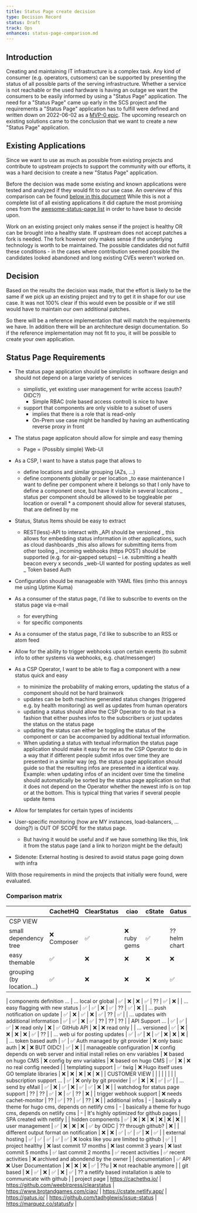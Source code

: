 ```yaml
---
title: Status Page create decision
type: Decision Record
status: Draft
track: Ops
enhances: status-page-comparison.md
---
```


## Introduction

Creating and maintaining IT infrastructure is a complex task.
Any kind of consumer (e.g. operators, cutsomers) can
be supported by presenting the status of all possible parts of the
serving infrastructure. Whether a service is not reachable or
the used hardware is having an outage we want the consumers to be easily informed
by using a "Status Page" application. The need for a "Status Page"
came up early in the SCS project and the requirements a "Status Page" application
has to fulfill were defined and written down on 2022-06-02 as a
[MVP-0 epic](https://github.com/SovereignCloudStack/issues/issues/123).
The upcoming research on existing solutions came to the conclusion that we want to
create a new "Status Page" application.

## Existing Applications

Since we want to use as much as possible from existing projects and contribute to
upstream projects to support the community with our efforts, it was a hard
decision to create a new "Status Page" application.

Before the decision was made some existing and known applications were tested
and analyzed if they would fit to our use case. An overview of this
comparison can be found [below in this document](#comparison-matrix)
While this is not a complete list of all existing applications it did
capture the most promising ones from the [awesome-status-page list](https://github.com/ivbeg/awesome-status-pages)
in order to have base to decide upon.

Work on an existing project only makes sense if the project is healthy OR can be
brought into a healthy state. If upstream does not accept patches a fork is needed.
The fork however only makes sense if the underlying technology is worth to be maintained.
The possible candidates did not fulfill these conditions - in the cases where
contribution seemed possible the candidates looked abandoned and long existing CVEs weren't
worked on.

## Decision

Based on the results the decision was made, that the effort is likely to be the same if
we pick up an existing project and try to get it in shape for our use case. It was not
100% clear if this would even be possible or if we still would have to maintain our
own additional patches.

So there will be a reference implementation that will match the requirements we have.
In addition there will be an architecture design documentation. So if the reference
implementation may not fit to you, it will be possible to create your own application.

## Status Page Requirements

- The status page application should be simplistic in software design and should not depend on a large
  variety of services
  - simplistic, yet existing user management for write access (oauth? OIDC?)
    - Simple RBAC (role based access control) is nice to have
  - support that components are only visible to a subset of users
    - implies that there is a role that is read-only
    - On-Prem use case might be handled by having an authenticating reverse proxy in front
- The status page applicaton should allow for simple and easy theming

  - Page = (Possibly simple) Web-UI

- As a CSP, I want to have a status page that allows to

  - define locations and similar grouping (AZs, ...)
  - define components globally or per location
    _to ease maintenance I want to define per component where it belongs so that I only have
    to define a component once, but have it visible in several locations
    _ status per component should be allowed to be toggleable per location or overall \* a component should allow for several statuses, that are defined by me

- Status, Status Items should be easy to extract

  - REST(less)-API to interact with
    _API should be versioned
    _ this allows for embedding status information in other applications, such as cloud
    dashboards
    _this also allows for submitting items from other tooling
    _ incoming webhooks (https POST) should be supported (e.g. for air-gapped setups) –
    i.e. submitting a health beacon every x seconds
    _web-UI wanted for posting updates as well
    _ Token based Auth

- Configuration should be manageable with YAML files (imho this annoys me using Uptime Kuma)

- As a consumer of the status page, I'd like to subscribe to events on the status page via e-mail

  - for everything
  - for specific components

- As a consumer of the status page, I'd like to subscribe to an RSS or atom feed

- Allow for the ability to trigger webhooks upon certain events (to submit info to other systems via
  webhooks, e.g. chat/messenger)

- As a CSP Operator, I want to be able to flag a component with a new status quick and easy

  - to minimize the probability of making errors, updating the status of a component should not be
    hard brainwork
  - updates can be both machine generated status changes (triggered e.g. by health monitoring)
    as well as updates from human operators
  - updating a status should allow the CSP Operator to do that in a fashion that either pushes
    infos to the subscribers or just updates the status on the status page
  - updating the status can either be toggling the status of the component or can be
    accompanied by additional textual information.
  - When updating a status with textual information the status page application should make it
    easy for me as the CSP Operator to do in a way that if different people submit infos over time
    they are presented in a similar way (eg. the status page application should guide so that the
    resulting infos are presented in a identical way. Example: when updating infos of an incident
    over time the timeline should automatically be sorted by the status page application so that it
    does not depend on the Operator whether the newest info is on top or at the bottom. This is
    typical thing that varies if several people update items

- Allow for templates for certain types of incidents

- User-specific monitoring (how are MY instances, load-balancers, ... doing?) is OUT OF SCOPE for
  the status page.
  - But having it would be useful and if we have something like this, link it from the status page
    (and a link to horizon might be the default)
- Sidenote: External hosting is desired to avoid status page going down with infra

With those requirements in mind the projects that initially were found, were evaluated.

### Comparison matrix

|                           | CachetHQ    | ClearStatus | ciao         | cState | Gatus        | Issue Status         | statusfy                      |
| ------------------------- | ----------- | ----------- | ------------ | ------ | ------------ | -------------------- | ----------------------------- |
| CSP VIEW                  |             |             |              |        |              |                      |                               |
| small dependency tree     | ❌ Composer | ✅          | ❌ ruby gems | ✅     | ⁇ helm chart | ❌ npm/github/zapier | ❌ npm dependencies very huge |
| easy themable             | ✅          | ❌          | ❌           | ❌     | ❌           | ❌                   | ✅                            |
| grouping (by location...) | ✅          | ❌          | ❌           | ❌     | ✅           | ⁇                    | ✅                            |

| components definition ...
| ... local or global | ✅ | ❌ | ❌ | ✅ | ⁇ | ✅ | ❌ |
| ... easy flagging with new status | ✅ | ✅ | ❌ | ✅ | ⁇ | ✅ | ❌ |
| ... push notification on update | ✅ | ❌ | ✅ | ❌ | ✅ | ⁇ | ✅ |
| ... updates with additional information | ✅ | ✅ | ❌ | ✅ | ⁇ | ⁇ | ⁇ |
| API Support ... | ✅ | ✅ | ✅ | ❌ read only | ❌ | ✅ GitHub API | ❌ | ❌ read only |
| ... versioned | ✅ | ❌ | ❌ | ❌ | ❌ | ✅ | ⁇ |
| ... web ui for posting updates | ✅ | ✅ | ❌ | ✅ | ❌ | ❌ | ❌ |
| ... token based auth | ✅ | ✅ Auth managed by git provider | ❌ only basic auth | ❌ | ❌ BUT OIDC! | ✅ | ❌ |
| manageable configuration | ❌ config depends on web server and initial install relies on env variables | ❌ based on hugo CMS | ❌ config by env variables | ❌ based on hugo CMS | ✅ | ❌ | ❌ no real config needed |
| templating support | ✅ twig | ❌ Hugo itself uses GO template libraries | ❌ | ❌ | ❌ | ❌ | ❌ |
| CUSTOMER VIEW | | | | | | |
| subscription support ... | ✅ | ❌ only by git provider | ✅ | ❌ | ❌ | ✅ | ✅ |
| ... send by eMail | ✅ | ❌ | ✅ | ❌ | ✅ | ✅ | ❌ | ❌ |
| watchdog for status page support | ⁇ | ⁇ | ✅ | ❌ | ✅ | ⁇ | ❌ |
| trigger webhook support | ❌ needs cachet-monitor | ⁇ | ✅ | ⁇ | ✅ | ⁇ | ❌ |
| additional infos | - | basically a theme for hugo cms, depends on netlify cms | - | basically a theme for hugo cms, depends on netlify cms | - | It's highly optimized for github pages | SPA created with netlify |
| hidden components | ✅ | ❌ | ❌ | ❌ | ❌ | ❌ | ❌ |
| user management | ✅ | ❌ | ❌ | ❌ | ✅ by OIDC | ⁇ through github? | ❌ |
| different output format on notification | ❌ | ❌ | ✅ | ✅ | ✅ | ❌ | ✅ |
| external hosting | ✅ | ✅ | ✅ | ✅ | ✅ | ❌ looks like you are limited to github | ✅ |
| project healthy | ❌ last commit 17 months | ❌ last commit 3 years | ❌ last commit 5 months | ✅ last commit 2 months | ✅ recent activities | ✅ recent activities | ❌ archived and abondend by the owner |
| documentation | ✅ API ❌ User Documentation | ❌ | ❌ | ❌ | ✅ | ⁇u | ❌ not reachable anymore |
| git based | ❌ | ✅ | ❌ | ✅ | ❌ | ✅ | ⁇ a netlify based installation is able to communicate with github |
| project page | <https://cachethq.io/> | <https://github.com/weeblrpress/clearstatus> | <https://www.brotandgames.com/ciao/> | <https://cstate.netlify.app/> | <https://gatus.io/> | <https://github.com/tadhglewis/issue-status> | <https://marquez.co/statusfy> |
